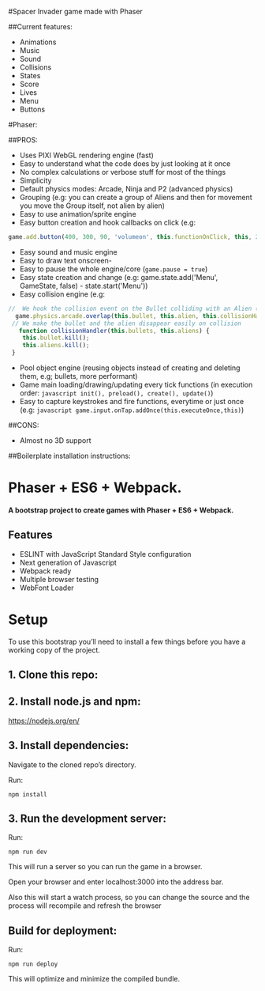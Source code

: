 #Spacer Invader game made with Phaser

##Current features:

- Animations
- Music
- Sound
- Collisions
- States
- Score
- Lives
- Menu
- Buttons


#Phaser:

##PROS:

- Uses PIXI WebGL rendering engine (fast)
- Easy to understand what the code does by just looking at it once 
- No complex calculations or verbose stuff for most of the things
- Simplicity
- Default physics modes: Arcade, Ninja and P2 (advanced physics)
- Grouping (e.g:  you can create a group of Aliens and then for movement you move the Group itself, not alien by alien)
- Easy to use animation/sprite engine 
- Easy button creation and hook callbacks on click (e.g: 
```javascript 
game.add.button(400, 300, 90, 'volumeon', this.functionOnClick, this, 2, 1, 0)
```
- Easy sound and music engine
- Easy to draw text onscreen- 
- Easy to pause the whole engine/core (```game.pause = true```)
- Easy state creation and change (e.g: game.state.add('Menu', GameState, false) - state.start('Menu'))
- Easy collision engine (e.g:  
```javascript
//  We hook the collision event on the Bullet colliding with an Alien (firing collisionHandler function on overlap)
  game.physics.arcade.overlap(this.bullet, this.alien, this.collisionHandler, null, this);
 // We make the bullet and the alien disappear easily on collision
   function collisionHandler(this.bullets, this.aliens) { 
    this.bullet.kill(); 
    this.aliens.kill();
 }
 ```
- Pool object engine (reusing objects instead of creating and deleting them, e.g; bullets, more performant)
- Game main loading/drawing/updating every tick functions (in execution order: ```javascript init(), preload(), create(), update()```)
- Easy to capture keystrokes and fire functions, everytime or just once (e.g: 
```javascript game.input.onTap.addOnce(this.executeOnce,this)```)

##CONS:

- Almost no 3D support


##Boilerplate installation instructions:

# Phaser + ES6 + Webpack.
#### A bootstrap project to create games with Phaser + ES6 + Webpack.

## Features
- ESLINT with JavaScript Standard Style configuration
- Next generation of Javascript
- Webpack ready
- Multiple browser testing
- WebFont Loader


# Setup
To use this bootstrap you’ll need to install a few things before you have a working copy of the project.

## 1. Clone this repo:

## 2. Install node.js and npm:

https://nodejs.org/en/


## 3. Install dependencies:

Navigate to the cloned repo’s directory.

Run:

```npm install```

## 3. Run the development server:

Run:

```npm run dev```

This will run a server so you can run the game in a browser.

Open your browser and enter localhost:3000 into the address bar.

Also this will start a watch process, so you can change the source and the process will recompile and refresh the browser


## Build for deployment:

Run:

```npm run deploy```

This will optimize and minimize the compiled bundle.
